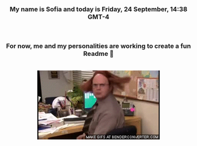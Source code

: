 


<div align="center">
<h3 >My name is Sofia and today is Friday, 24 September, 14:38 GMT-4</h3><br>
<h3 >For now, me and my personalities are working to create a fun Readme 👋
</h3><br>
<img src='img/dwight.gif' alt='working...'/>
</div>
